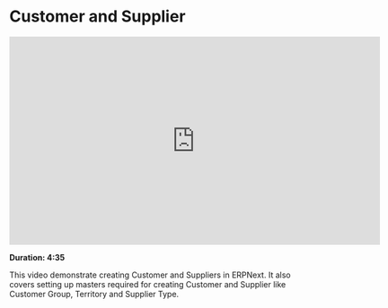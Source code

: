 <!-- add-breadcrumbs -->
# Customer and Supplier

<iframe width="660" height="371" src="https://www.youtube.com/embed/zsrrVDk6VBs" frameborder="0" allowfullscreen></iframe>

**Duration: 4:35**

This video demonstrate creating Customer and Suppliers in ERPNext. It also covers setting up masters required for creating Customer and Supplier like Customer Group, Territory and Supplier Type.

